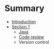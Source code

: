 # Summary

* [Introduction](README.md)
* [Section 1](newfile.md)
   * [Java](section1/java.md)
   * [Code review](section1/code_review.md)
   * Version control


